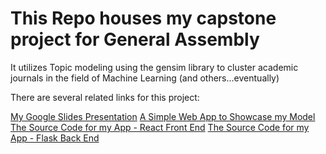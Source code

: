 # This Repo houses my capstone project for General Assembly

It utilizes Topic modeling using the gensim library to cluster academic journals in the field of Machine Learning (and others...eventually)

There are several related links for this project:

[My Google Slides Presentation](https://docs.google.com/presentation/d/1M6pl-m8HvqUI7Bx9XlhE2sY21QzyyABA1xG6BtXRSVQ/edit?usp=sharing)
[A Simple Web App to Showcase my Model](http://omar-capstone.herokuapp.com/)
[The Source Code for my App - React Front End](https://github.com/bookRa/abstractor/)
[The Source Code for my App - Flask Back End](https://github.com/bookRa/abstractor_server)
